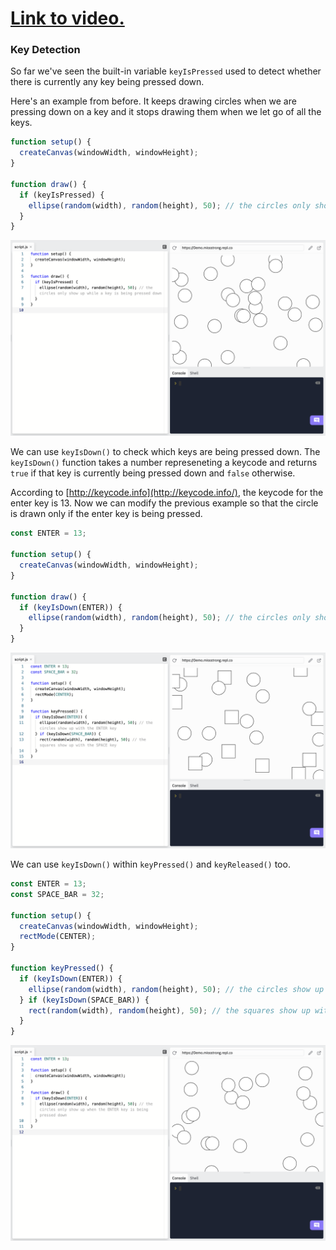 # [Link to video.](https://www.youtube.com/watch?v=a1M8ukcYVBw&list=PLVD25niNi0BnKbPM0lUEfNYcWixQZ98cY)

### Key Detection

So far we've seen the built-in variable `keyIsPressed` used to detect whether there is currently any key being pressed down. 

Here's an example from before. It keeps drawing circles when we are pressing down on a key and it stops drawing them when we let go of all the keys.

```js
function setup() {
  createCanvas(windowWidth, windowHeight);
}

function draw() {
  if (keyIsPressed) { 
    ellipse(random(width), random(height), 50); // the circles only show up while a key is being pressed down
  }
}
```

![](../../Images/Conditional_2.png)

We can use `keyIsDown()` to check which keys are being pressed down. The `keyIsDown()` function takes a number represeneting a keycode and returns `true` if that key is currently being pressed down and `false` otherwise. 

According to [http://keycode.info](http://keycode.info/), the keycode for the enter key is 13. Now we can modify the previous example so that the circle is drawn only if the enter key is being pressed.

```js
const ENTER = 13;

function setup() {
  createCanvas(windowWidth, windowHeight);
}

function draw() {
  if (keyIsDown(ENTER)) { 
    ellipse(random(width), random(height), 50); // the circles only show up when the ENTER key is being pressed down
  }
}
```

![](../../Images/Conditional_9.png)

We can use `keyIsDown()` within `keyPressed()` and `keyReleased()` too.

```js
const ENTER = 13;
const SPACE_BAR = 32;

function setup() {
  createCanvas(windowWidth, windowHeight);
  rectMode(CENTER);
}

function keyPressed() {
  if (keyIsDown(ENTER)) {
    ellipse(random(width), random(height), 50); // the circles show up with the ENTER key
  } if (keyIsDown(SPACE_BAR)) {
    rect(random(width), random(height), 50); // the squares show up with the SPACE key
  }
}
```

![](../../Images/Key_Is_Down_1.png)
